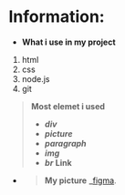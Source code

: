 # Information:
* **What i use in my project**
1. html
2. css
3. node.js
4. git 
> **Most elemet i used**
> - ***div***
> - ***picture*** 
> - ***paragraph*** 
> - ***img*** 
> - ***br*** 
**Link**
* > **My picture** **_**[figma](https://https://www.figma.com/design/oWun2mjBBfpqafFN1Ag04a/MUNCIM.RO?node-id=1-439&t=Ne89FNdRz2dTW5l2-0).
